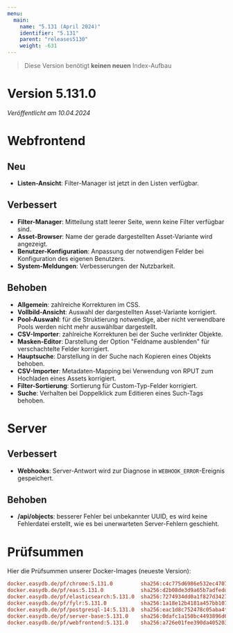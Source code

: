 ```yaml
---
menu:
  main:
    name: "5.131 (April 2024)"
    identifier: "5.131"
    parent: "releases5130"
    weight: -631
---
```


> Diese Version benötigt **keinen neuen** Index-Aufbau

# Version 5.131.0

*Veröffentlicht am 10.04.2024*


# Webfrontend

## Neu

* **Listen-Ansicht**: Filter-Manager ist jetzt in den Listen verfügbar.

## Verbessert

* **Filter-Manager**: Mitteilung statt leerer Seite, wenn keine Filter verfügbar sind.
* **Asset-Browser**: Name der gerade dargestellten Asset-Variante wird angezeigt.
* **Benutzer-Konfiguration**: Anpassung der notwendigen Felder bei Konfiguration des eigenen Benutzers.
* **System-Meldungen**: Verbesserungen der Nutzbarkeit.

## Behoben

* **Allgemein**: zahlreiche Korrekturen im CSS.
* **Vollbild-Ansicht**: Auswahl der dargestellten Asset-Variante korrigiert.
* **Pool-Auswahl**: für die Struktierung notwendige, aber nicht verwendbare Pools werden nicht mehr auswählbar dargestellt.
* **CSV-Importer**: zahlreiche Korrekturen bei der Suche verlinkter Objekte.
* **Masken-Editor**: Darstellung der Option "Feldname ausblenden" für verschachtelte Felder korrigiert.
* **Hauptsuche**: Darstellung in der Suche nach Kopieren eines Objekts behoben.
* **CSV-Importer**: Metadaten-Mapping bei Verwendung von RPUT zum Hochladen eines Assets korrigiert.
* **Filter-Sortierung**: Sortierung für Custom-Typ-Felder korrigiert.
* **Suche**: Verhalten bei Doppelklick zum Editieren eines Such-Tags behoben.

# Server

## Verbessert

* **Webhooks**: Server-Antwort wird zur Diagnose in `WEBHOOK_ERROR`-Ereignis gespeichert.

## Behoben

* **/api/objects**: besserer Fehler bei unbekannter UUID, es wird keine Fehlerdatei erstellt, wie es bei unerwarteten Server-Fehlern geschieht.

# Prüfsummen

Hier die Prüfsummen unserer Docker-Images (neueste Version):

```ini
docker.easydb.de/pf/chrome:5.131.0         sha256:c4c775d6986e532ec47076206c2d14d55e159bfe6014535fac1ccbe6a43d2963
docker.easydb.de/pf/eas:5.131.0            sha256:d2b08de3d9a65b7adfedd30ff4624c3cf7c3798144d59670fb554545fffb759c
docker.easydb.de/pf/elasticsearch:5.131.0  sha256:7274934dd0a1f827d3427f1305915ccdf7e5d84b5b647df60183f9e60747171e
docker.easydb.de/pf/fylr:5.131.0           sha256:1a18e12b4181a457bb1072f08a97a8029cb99afd04484a9109ab8f9eca3c1751
docker.easydb.de/pf/postgresql-14:5.131.0  sha256:eac1d8c752478c05aba4f599c42f42be48990df69c278d74456c1992a77a77da
docker.easydb.de/pf/server-base:5.131.0    sha256:0dafc1a150bc4493896d6d44b9334bae4172f16c959fdf39260d4246645cd702
docker.easydb.de/pf/webfrontend:5.131.0    sha256:a726e01fee390da4052033bd90caa819228337951c6fe56d40b71d9dfbe76e32
```
